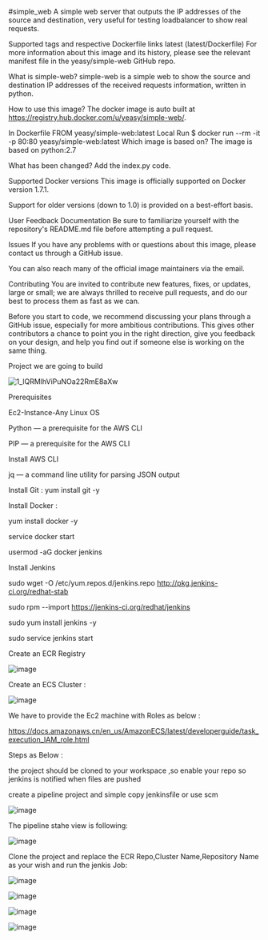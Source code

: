 #simple_web
A simple web server that outputs the IP addresses of the source and destination, very useful for testing loadbalancer to show real requests.

Supported tags and respective Dockerfile links
latest (latest/Dockerfile)
For more information about this image and its history, please see the relevant manifest file in the yeasy/simple-web GitHub repo.

What is simple-web?
simple-web is a simple web to show the source and destination IP addresses of the received requests information, written in python.

How to use this image?
The docker image is auto built at https://registry.hub.docker.com/u/yeasy/simple-web/.

In Dockerfile
FROM yeasy/simple-web:latest
Local Run
$ docker run --rm -it -p 80:80 yeasy/simple-web:latest
Which image is based on?
The image is based on python:2.7

What has been changed?
Add the index.py code.

Supported Docker versions
This image is officially supported on Docker version 1.7.1.

Support for older versions (down to 1.0) is provided on a best-effort basis.

User Feedback
Documentation
Be sure to familiarize yourself with the repository's README.md file before attempting a pull request.

Issues
If you have any problems with or questions about this image, please contact us through a GitHub issue.

You can also reach many of the official image maintainers via the email.

Contributing
You are invited to contribute new features, fixes, or updates, large or small; we are always thrilled to receive pull requests, and do our best to process them as fast as we can.

Before you start to code, we recommend discussing your plans through a GitHub issue, especially for more ambitious contributions. This gives other contributors a chance to point you in the right direction, give you feedback on your design, and help you find out if someone else is working on the same thing.


Project we are going to build 


![1_lQRMlhViPuNOa22RmE8aXw](https://user-images.githubusercontent.com/41754537/135728164-89837e1c-7eb2-4ebd-9985-416ff3663369.png)

Prerequisites

Ec2-Instance-Any Linux OS

Python — a prerequisite for the AWS CLI

PIP — a prerequisite for the AWS CLI

Install AWS CLI

jq — a command line utility for parsing JSON output

Install Git : yum install git -y

Install Docker :

yum install docker -y 

 service docker start
 
 usermod -aG docker jenkins
  
Install Jenkins

sudo wget -O /etc/yum.repos.d/jenkins.repo http://pkg.jenkins-ci.org/redhat-stab

sudo rpm --import https://jenkins-ci.org/redhat/jenkins

sudo yum install jenkins -y

sudo service jenkins start

Create an ECR Registry

![image](https://user-images.githubusercontent.com/41754537/135728681-9b8e611b-03fb-4c1c-a2d0-0fa84a0d4380.png)

Create an ECS Cluster :

![image](https://user-images.githubusercontent.com/41754537/135728708-ddf1b4de-c99c-4323-ad8d-d722ad7ce711.png)

We have to provide the Ec2 machine with Roles as below :

https://docs.amazonaws.cn/en_us/AmazonECS/latest/developerguide/task_execution_IAM_role.html

Steps as Below :

the project should be cloned to your workspace ,so enable your repo so jenkins is notified when files are pushed 

create a pipeline project and simple copy jenkinsfile or use scm 

![image](https://user-images.githubusercontent.com/41754537/135729168-e9c6758e-58b5-4016-ad7f-b5a1e5781cd4.png)

The pipeline stahe view is following:

![image](https://user-images.githubusercontent.com/41754537/135729412-c48ab715-7f36-416e-b0e2-b5d41003e4ba.png)

Clone the project and replace the ECR Repo,Cluster Name,Repository Name as your wish and run the jenkis Job:

![image](https://user-images.githubusercontent.com/41754537/135729522-8a06a996-7941-49b4-8188-545de6cbb42f.png)

![image](https://user-images.githubusercontent.com/41754537/135729535-9d067387-9810-4861-8c3d-45ce9592e00b.png)

![image](https://user-images.githubusercontent.com/41754537/135729571-bec7ce71-0279-418f-badf-8d269b33363f.png)

![image](https://user-images.githubusercontent.com/41754537/135729586-675af1ff-6e58-42b7-a472-35717ed15cf4.png)


























